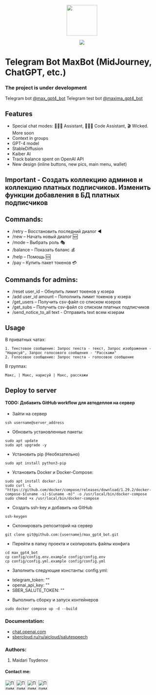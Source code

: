 <p align="center">
<a href="https://t.me/max_gpt4_bot" alt="bot_pic"><img src="https://github.com/maidaritsydenov/max_gpt4_bot/blob/main/static/maxima_gpt4_bot.gif" width="100" height="100" /></a>
</p>

<p align="center">
<a href="https://t.me/max_gpt4_bot" alt="Run Telegram Bot shield"><img src="https://img.shields.io/badge/RUN-Telegram%20Bot-blue" /></a>
</p>

# Telegram Bot MaxBot (MidJourney, ChatGPT, etc.)
### The project is under development

Telegram bot [@max_gpt4_bot](https://t.me/max_gpt4_bot)
Telegram test bot [@maxima_gpt4_bot](https://t.me/maxima_gpt4_bot)


## Features
- Special chat modes: 👩🏼‍🎓 Assistant, 👩🏼‍💻 Code Assistant, 🎬 Wicked. More soon
- Context in groups
- GPT-4 model
- StableDiffusion
- Kaiber AI
- Track balance spent on OpenAI API
- New design (inline buttons, new pics, main menu, wallet)


## Important - Создать коллекцию админов и коллекцию платных подписчиков. Изменить функции добавления в БД платных подписчиков


## Commands:
- /retry – Восстановить последний диалог ◀️
- /new – Начать новый диалог 🆕
- /mode – Выбрать роль 🎭
- /balance – Показать баланс 💰
- /help – Помощь 🆘
- /pay – Купить пакет токенов 💳


## Commands for admins:
- /reset user_id – Обнулить лимит токенов у юзера
- /add user_id amount – Пополнить лимит токенов у юзера
- /get_users – Получить csv-файл со списком юзеров
- /get_subs – Получить csv-файл со списком платных подписчиков
- /send_notice_to_all text - Отправить text всем юзерам


## Usage
В приватных чатах:
```
1. Текстовое сообщение: Запрос текста - текст, Запрос изображения - "Нарисуй", Запрос голосового сообщения - "Расскажи"
2. Голосовое сообщение: Запрос текста - голосовое сообщение
```

В группах:
```
Макс, | Макс, нарисуй | Макс, расскажи
```


## Deploy to server
#### TODO: Добавить GitHub workflow для автодеплоя на сервер

* Зайти на сервер
```
ssh username@server_address
```

* Обновить установленные пакеты:
```
sudo apt update
sudo apt upgrade -y
```

* Установить pip (Необязательно)
```
sudo apt install python3-pip
```

* Установить Docker и Docker-Compose:
```
sudo apt install docker.io
sudo curl -L "https://github.com/docker/compose/releases/download/1.29.2/docker-compose-$(uname -s)-$(uname -m)" -o /usr/local/bin/docker-compose
sudo chmod +x /usr/local/bin/docker-compose
```

* Создать ssh-key и добавить на GitHub
```
ssh-keygen
```

* Склонировать репозиторий на сервер
```
git clone git@github.com:{username}/max_gpt4_bot.git
```

* Перейти в папку проекта и скопировать файлы конфига
```
cd max_gpt4_bot
cp config/config.env.example config/config.env
cp config/config.yml.example config/config.yml
```

* Заполнить следующие константы:
config.yml:
- telegram_token: ""
- openai_api_key: ""
- SBER_SALUTE_TOKEN: ""

* Выполнить сборку и запуск контейнеров
```
sudo docker compose up -d --build
```


### Documentation:
* [chat.openai.com](https://chat.openai.com)
* [sbercloud.ru/ru/aicloud/salutespeech](https://developers.sber.ru/docs/ru/salutespeech/category-overview)


### Authors:
1. Maidari Tsydenov

<h4>Contact me:</h4>

<a href='https://t.me/maidaritsydenov'><img src="https://github.com/maidaritsydenov/maidaritsydenov/blob/main/logo/telegram.svg" width="32" 
   height="32" alt="Пример"></a>
<a href='https://www.linkedin.com/in/maidari-tsydenov-315b89264/'><img src="https://github.com/maidaritsydenov/maidaritsydenov/blob/main/logo/linkedin.svg" width="32" 
   height="32" alt="Пример"></a>
<a href='https://www.instagram.com/maidaritsydenov/'><img src="https://github.com/maidaritsydenov/maidaritsydenov/blob/main/logo/instagram.svg" width="32" 
   height="32" alt="Пример"></a>
<a href='https://career.habr.com/maidaritsydenov'><img src="https://github.com/maidaritsydenov/maidaritsydenov/blob/main/logo/habr.svg" width="32" 
   height="32" alt="Пример"></a>



